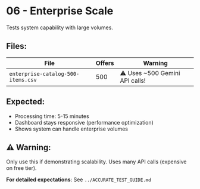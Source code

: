 # 06 - Enterprise Scale

Tests system capability with large volumes.

## Files:

| File | Offers | Warning |
|------|--------|---------|
| `enterprise-catalog-500-items.csv` | 500 | ⚠️ Uses ~500 Gemini API calls! |

## Expected:
- Processing time: 5-15 minutes
- Dashboard stays responsive (performance optimization)
- Shows system can handle enterprise volumes

## ⚠️ Warning:
Only use this if demonstrating scalability. Uses many API calls (expensive on free tier).

**For detailed expectations**: See `../ACCURATE_TEST_GUIDE.md`
